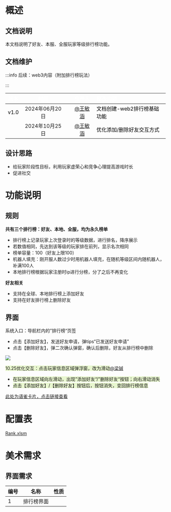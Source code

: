 # 概述
## 文档说明
本文档说明了好友、本服、全服玩家等级排行榜功能。

## 文档维护
:::info
后续：web3内容（附加排行榜玩法）

:::

| <font style="color:white;">版本</font> | <font style="color:white;">时间</font> | | <font style="color:white;">负责人</font> | <font style="color:white;">修改内容</font> |
| :---: | :---: | --- | :---: | :--- |
| <font style="color:black;">v1.0</font> | 2024年06月20日 | | [@王敏涵](undefined/cookie-ylrqq) | <font style="color:black;">文档创建-web2排行榜基础功能</font> |
| <font style="color:black;"></font> | 2024年10月25日 | | [@王敏涵](undefined/cookie-ylrqq) | <font style="color:black;">优化添加/删除好友交互方式</font> |


## 设计思路
+ 给玩家阶段性目标，利用玩家虚荣心和竞争心理提高游戏时长
+ 促进社交

# 功能说明
## 规则
**共有三个排行榜：好友、本地、全服，均为永久榜单**

+ 排行榜上记录玩家上次登录时的等级数据，进行排名，降序展示
+ 若数值相同，先达到该等级的玩家排在前列，显示名次相同
+ 榜单容量：100（好友上限100）
+ 机器人填充：刚开服人数过少时用机器人填充，在随机等级区间内随机器人，补满100人
+ 本地排行榜根据玩家注册时ip进行分榜，分了之后不再变化



**好友相关**

+ 支持在全球、本地排行榜上添加好友
+ 支持在好友排行榜上删除好友

## 界面
系统入口：导航栏内的”排行榜“页签

+ 点击【添加好友】，发送好友申请，弹tips“已发送好友申请”
+ 点击【删除好友】，弹二次确认弹窗，确认后删除，好友从排行榜中删除

![](https://cdn.nlark.com/yuque/0/2024/png/26927517/1718871787445-4eb9b84e-2ac1-42ba-9a51-e415214c5305.png)

<font style="background-color:#E8F7CF;">10.25优化交互：点击玩家信息区域弹浮窗，改为滑动</font>[@梁铖](undefined/38oke2zv)

+ <font style="background-color:#E8F7CF;">在玩家信息区域向左滑动，出现”添加好友“/”删除好友“按钮；向右滑动消失</font>
+ <font style="background-color:#E8F7CF;">点击【添加好友】/【删除好友】按钮后，按钮消失，变回排行榜信息</font>

[此处为语雀卡片，点击链接查看](https://www.yuque.com/zdlwma/kxyozs/zrgewaxtnwtqgmwz#tkHIP)

# 配置表
[Rank.xlsm](https://snh48group.yuque.com/attachments/yuque/0/2024/xlsm/26927517/1718855907253-2d67b8d9-dc44-4338-9526-93aec58bc87c.xlsm)

# 美术需求
## 界面需求
| 编号 | 名称 | 性质 |
| --- | --- | --- |
| 1 | 排行榜界面 |  |




